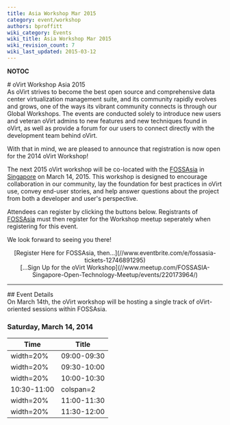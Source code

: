 ```yaml
---
title: Asia Workshop Mar 2015
category: event/workshop
authors: bproffitt
wiki_category: Events
wiki_title: Asia Workshop Mar 2015
wiki_revision_count: 7
wiki_last_updated: 2015-03-12
---
```


__NOTOC__

<div class="row">
<div class="col-md-offset-1 col-md-10">
# oVirt Workshop Asia 2015

<div class="col-md-offset-1 col-md-7">
As oVirt strives to become the best open source and comprehensive data center virtualization management suite, and its community rapidly evolves and grows, one of the ways its vibrant community connects is through our Global Workshops. The events are conducted solely to introduce new users and veteran oVirt admins to new features and new techniques found in oVirt, as well as provide a forum for our users to connect directly with the development team behind oVirt.

With that in mind, we are pleased to announce that registration is now open for the 2014 oVirt Workshop!

The next 2015 oVirt workshop will be co-located with the [FOSSAsia](//fossasia.org) in [Singapore](//fossasia.org/#venue) on March 14, 2015. This workshop is designed to encourage collaboration in our community, lay the foundation for best practices in oVirt use, convey end-user stories, and help answer questions about the project from both a developer and user's perspective.

Attendees can register by clicking the buttons below. Registrants of [FOSSAsia](//fossasia.org) must then register for the Workshop meetup seperately when registering for this event.

We look forward to seeing you there!

<div class="col-md-3"  style="text-align:center">
<span class="btn btn-action btn-block">[Register Here for FOSSAsia, then...](//www.eventbrite.com/e/fossasia-tickets-12746891295)</span>

</div>
<div class="col-md-3"  style="text-align:center">
<span class="btn btn-action btn-block">[...Sign Up for the oVirt Workshop](//www.meetup.com/FOSSASIA-Singapore-Open-Technology-Meetup/events/220173964/)</span>

</div>
</div>
<hr>
<div class="row">
<div class="col-md-10 pad-sides">
## Event Details

</div>
<div class="col-md-10 pad-sides">
On March 14th, the oVirt workshop will be hosting a single track of oVirt-oriented sessions within FOSSAsia.

### Saturday, March 14, 2014

| Time                   | Title                                                                                |
|------------------------|--------------------------------------------------------------------------------------|
| width=20%| 09:00-09:30 | width=80% | **Opening Remarks and Welcome to oVirt!** Brian Proffitt, Red Hat        |
| width=20%| 09:30-10:00 | width=80% | **Best Practices with VDI** Halley Han, CTO, Cloud Times                 |
| width=20%| 10:00-10:30 | width=80% | **Live: Exploring oVirt** Brian Proffitt, Red Hat                        |
| 10:30-11:00            | colspan=2| Coffee Break                                                              |
| width=20%| 11:00-11:30 | width=80% | **Storage Best Practices** Maor Lipchuk, Red Hat                         |
| width=20%| 11:30-12:00 | width=80% | **Future Directions for oVirt** Maor Lipchuk and Brian Proffitt, Red Hat |

</div>
</div>
